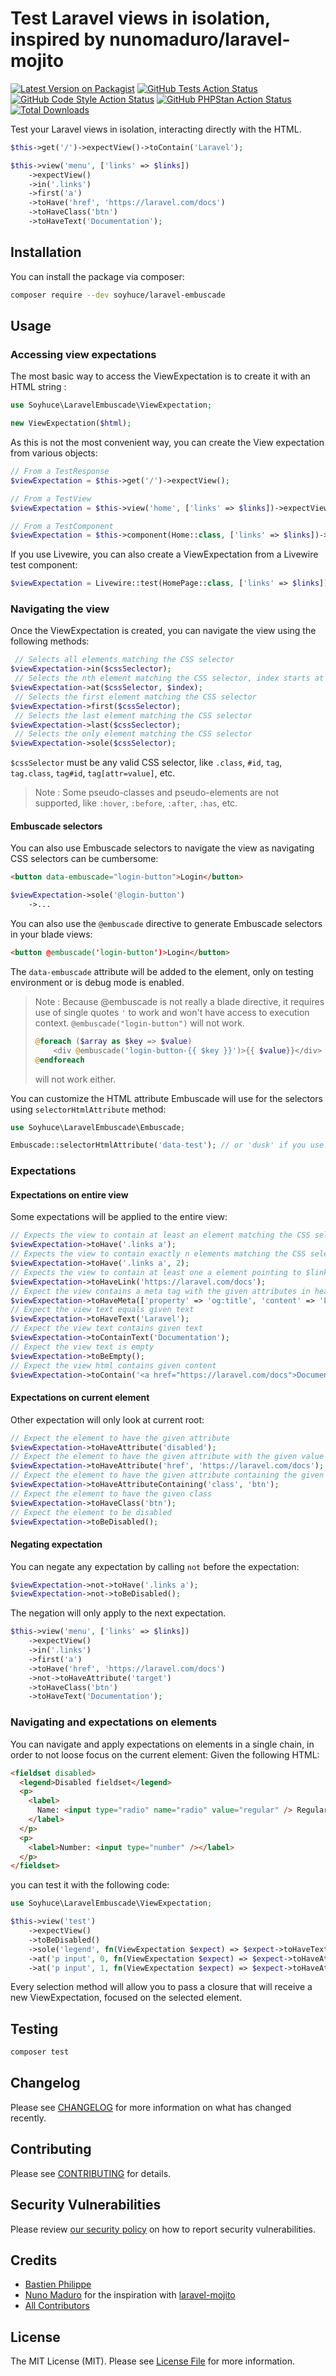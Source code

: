 # Test Laravel views in isolation, inspired by nunomaduro/laravel-mojito

[![Latest Version on Packagist](https://img.shields.io/packagist/v/soyhuce/laravel-embuscade.svg?style=flat-square)](https://packagist.org/packages/soyhuce/laravel-embuscade)
[![GitHub Tests Action Status](https://img.shields.io/github/actions/workflow/status/soyhuce/laravel-embuscade/run-tests.yml?branch=main&label=tests&style=flat-square)](https://github.com/soyhuce/laravel-embuscade/actions?query=workflow%3Arun-tests+branch%3Amain)
[![GitHub Code Style Action Status](https://img.shields.io/github/actions/workflow/status/soyhuce/laravel-embuscade/fix-php-code-style-issues.yml?branch=main&label=code%20style&style=flat-square)](https://github.com/soyhuce/laravel-embuscade/actions?query=workflow%3A"Fix+PHP+code+style+issues"+branch%3Amain)
[![GitHub PHPStan Action Status](https://img.shields.io/github/actions/workflow/status/soyhuce/laravel-embuscade/phpstan.yml?branch=main&label=phpstan)](https://github.com/soyhuce/laravel-embuscade/actions?query=workflow%3APHPStan+branch%3Amain)
[![Total Downloads](https://img.shields.io/packagist/dt/soyhuce/laravel-embuscade.svg?style=flat-square)](https://packagist.org/packages/soyhuce/laravel-embuscade)

Test your Laravel views in isolation, interacting directly with the HTML.

```php
$this->get('/')->expectView()->toContain('Laravel');

$this->view('menu', ['links' => $links])
    ->expectView()
    ->in('.links')
    ->first('a')
    ->toHave('href', 'https://laravel.com/docs')
    ->toHaveClass('btn')
    ->toHaveText('Documentation');
```

## Installation

You can install the package via composer:

```bash
composer require --dev soyhuce/laravel-embuscade
```

## Usage

### Accessing view expectations

The most basic way to access the ViewExpectation is to create it with an HTML string :

```php
use Soyhuce\LaravelEmbuscade\ViewExpectation;

new ViewExpectation($html);
```

As this is not the most convenient way, you can create the View expectation from various objects: 
```php
// From a TestResponse 
$viewExpectation = $this->get('/')->expectView(); 

// From a TestView
$viewExpectation = $this->view('home', ['links' => $links])->expectView();

// From a TestComponent
$viewExpectation = $this->component(Home::class, ['links' => $links])->expectView();
```

If you use Livewire, you can also create a ViewExpectation from a Livewire test component:
```php
$viewExpectation = Livewire::test(HomePage::class, ['links' => $links])->expectView();
```

### Navigating the view

Once the ViewExpectation is created, you can navigate the view using the following methods:
```php
 // Selects all elements matching the CSS selector
$viewExpectation->in($cssSeclector);
 // Selects the nth element matching the CSS selector, index starts at 0 !
$viewExpectation->at($cssSelector, $index);
 // Selects the first element matching the CSS selector
$viewExpectation->first($cssSelector);
 // Selects the last element matching the CSS selector
$viewExpectation->last($cssSeclector);
 // Selects the only element matching the CSS selector
$viewExpectation->sole($cssSelector);
```

`$cssSelector` must be any valid CSS selector, like `.class`, `#id`, `tag`, `tag.class`, `tag#id`, `tag[attr=value]`, etc.

> Note : Some pseudo-classes and pseudo-elements are not supported, like `:hover`, `:before`, `:after`, `:has`, etc.

#### Embuscade selectors

You can also use Embuscade selectors to navigate the view as navigating CSS selectors can be cumbersome:
```html
<button data-embuscade="login-button">Login</button>
```

```php
$viewExpectation->sole('@login-button')
    ->...
```

You can also use the `@embuscade` directive to generate Embuscade selectors in your blade views:
```html
<button @embuscade('login-button')>Login</button>
```

The `data-embuscade` attribute will be added to the element, only on testing environment or is debug mode is enabled.

> Note : Because @embuscade is not really a blade directive, it requires use of single quotes `'` to work and won't have access to execution context.
> `@embuscade("login-button")` will not work.
> ```php
> @foreach ($array as $key => $value)
>     <div @embuscade('login-button-{{ $key }}')>{{ $value}}</div>
> @endforeach
> ``` 
> will not work either.

You can customize the HTML attribute Embuscade will use for the selectors using `selectorHtmlAttribute` method:

```php
use Soyhuce\LaravelEmbuscade\Embuscade;

Embuscade::selectorHtmlAttribute('data-test'); // or 'dusk' if you use Dusk and want to leverage existing Dusk selectors.
```

### Expectations

#### Expectations on entire view

Some expectations will be applied to the entire view:
```php
// Expects the view to contain at least an element matching the CSS selector
$viewExpectation->toHave('.links a');
// Expects the view to contain exactly n elements matching the CSS selector
$viewExpectation->toHave('.links a', 2);
// Expects the view to contain at least one a element pointing to $link
$viewExpectation->toHaveLink('https://laravel.com/docs');
// Expect the view contains a meta tag with the given attributes in head section
$viewExpectation->toHaveMeta(['property' => 'og:title', 'content' => 'Laravel']);
// Expect the view text equals given text
$viewExpectation->toHaveText('Laravel');
// Expect the view text contains given text
$viewExpectation->toContainText('Documentation');
// Expect the view text is empty
$viewExpectation->toBeEmpty();
// Expect the view html contains given content
$viewExpectation->toContain('<a href="https://laravel.com/docs">Documentation</a>');
```

#### Expectations on current element

Other expectation will only look at current root:
```php
// Expect the element to have the given attribute
$viewExpectation->toHaveAttribute('disabled');
// Expect the element to have the given attribute with the given value
$viewExpectation->toHaveAttribute('href', 'https://laravel.com/docs');
// Expect the element to have the given attribute containing the given value
$viewExpectation->toHaveAttributeContaining('class', 'btn');
// Expect the element to have the given class
$viewExpectation->toHaveClass('btn');
// Expect the element to be disabled
$viewExpectation->toBeDisabled();
```

#### Negating expectation

You can negate any expectation by calling `not` before the expectation:
```php
$viewExpectation->not->toHave('.links a');
$viewExpectation->not->toBeDisabled();
```

The negation will only apply to the next expectation.
```php 
$this->view('menu', ['links' => $links])
    ->expectView()
    ->in('.links')
    ->first('a')
    ->toHave('href', 'https://laravel.com/docs')
    ->not->toHaveAttribute('target')
    ->toHaveClass('btn')
    ->toHaveText('Documentation');
```

### Navigating and expectations on elements

You can navigate and apply expectations on elements in a single chain, in order to not loose focus on the current element:
Given the following HTML:
```html
<fieldset disabled>
  <legend>Disabled fieldset</legend>
  <p>
    <label>
      Name: <input type="radio" name="radio" value="regular" /> Regular
    </label>
  </p>
  <p>
    <label>Number: <input type="number" /></label>
  </p>
</fieldset>
```

you can test it with the following code:

```php
use Soyhuce\LaravelEmbuscade\ViewExpectation;

$this->view('test')
    ->expectView()
    ->toBeDisabled()
    ->sole('legend', fn(ViewExpectation $expect) => $expect->toHaveText('Disabled fieldset'))
    ->at('p input', 0, fn(ViewExpectation $expect) => $expect->toHaveAttribute('type', 'radio'))
    ->at('p input', 1, fn(ViewExpectation $expect) => $expect->toHaveAttribute('type', 'number'));
```

Every selection method will allow you to pass a closure that will receive a new ViewExpectation, focused on the selected element.

## Testing

```bash
composer test
```

## Changelog

Please see [CHANGELOG](CHANGELOG.md) for more information on what has changed recently.

## Contributing

Please see [CONTRIBUTING](.github/CONTRIBUTING.md) for details.

## Security Vulnerabilities

Please review [our security policy](../../security/policy) on how to report security vulnerabilities.

## Credits

- [Bastien Philippe](https://github.com/bastien-phi)
- [Nuno Maduro](https://github.com/nonumaduro) for the inspiration with [laravel-mojito](https://github.com/nunomaduro/laravel-mojito)
- [All Contributors](../../contributors)

## License

The MIT License (MIT). Please see [License File](LICENSE.md) for more information.
